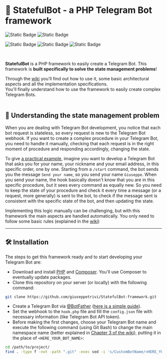 # 👾 StatefulBot - a PHP Telegram Bot framework

![Static Badge](https://img.shields.io/badge/PHP-8.2.12-%23777BB4?style=flat&logo=php&logoSize=auto&link=https%3A%2F%2Fwww.php.net%2F)
![Static Badge](https://img.shields.io/badge/Composer-2.6.5-%23885630?style=flat&logo=composer&logoSize=auto&link=https%3A%2F%2Fgetcomposer.org%2F)

![Static Badge](https://img.shields.io/badge/irazasyed%2Ftelegrambotsdk-3.13-%2326A5E4?style=flat&logo=packagist&logoSize=auto&link=https%3A%2F%2Fgetcomposer.org%2F)
![Static Badge](https://img.shields.io/badge/SergeyTsalkov%2Fmeekrodb-2.5-%23003B57?style=flat&logo=packagist&logoSize=auto&link=https%3A%2F%2Fgithub.com%2FSergeyTsalkov%2Fmeekrodb)
![Static Badge](https://img.shields.io/badge/phpunit%2Fphpunit-11.5-%23777BB4?style=flat&logo=packagist&logoSize=auto&link=https%3A%2F%2Fdocs.phpunit.de%2Fen%2F11.5%2F)

<br>

**StatefulBot** is a PHP framework to easily create a Telegram Bot. This framework is **built specifically to solve the state management problems**!

Through the [wiki](https://github.com/giuseppetrivi/telegram-bot-basic-project-structure/wiki) you'll find out how to use it, some basic architectural aspects and all the implementation specifications. <br>
You'll finally understand how to use the framework to easily create complex Telegram Bots.
<br>
<br>

## 🤔 Understanding the state management problem

When you are dealing with Telegram Bot development, you notice that each bot request is stateless, so every request is new to the Telegram Bot webhook. If you want to create a complex procedure in your Telegram Bot, you need to handle it manually, checking that each request is in the right moment of procedure and responding accordingly, changing the state.

To give <u>a practical example</u>, imagine you want to develop a Telegram Bot that asks you for your name, your nickname and your email address, in this specific order, one by one. 
Starting from a `/start` command, the bot sends you the message `Send your name`, so you send your name `Giuseppe`. When you send your name, the hook basically doesn't know that you are in this specific procedure, but it sees every command as equally new. So you need to keep the state of your procedure and check it every time a message (or a request, more generally) is sent to the bot, to check if the message sent is consistent with the specific state of the bot, and then updating the state.

Implementing this logic manually can be challenging, but with this framework the main aspects are handled automatically. You only need to follow some basic rules (explained in the [wiki](https://github.com/giuseppetrivi/telegram-bot-basic-project-structure/wiki))
<br>

---
## 🛠️ Installation

The steps to get this framework ready and to start developing your Telegram Bot are:
- Download and install [PHP](https://www.php.net/) and [Composer](https://getcomposer.org/). You'll use Composer to eventually update packages.
- Clone this repository on your server (or locally) with the following command: 
```bash
git clone https://github.com/giuseppetrivi/StatefulBot-framework.git
```
- Create a Telegram Bot via [@BotFather](https://t.me/BotFather) ([here is a simple guide](https://deepakmohansingh.medium.com/how-to-build-a-telegram-bot-using-php-absolute-beginner-guide-f4262174442d)). 
- Set the webhook to the `hook.php` file and fill the `config.json` file with necessary information (like Telegram Bot API token).
- Before making the first changes, choose your Telegram Bot name and execute the following command (using Git Bash) to change the main namespace name (better explained in [Chapter 3 of the wiki](https://github.com/giuseppetrivi/telegram-bot-basic-project-structure/wiki/Autoloaders)), putting it in the place of `<HERE_YOUR_BOT_NAME>`:
```bash
cd /path/to/project/
find . -type f -not -path ".git" -exec sed -i 's/CustomBotName/<HERE_YOUR_BOT_NAME>/g' {} \;
```

<br>


